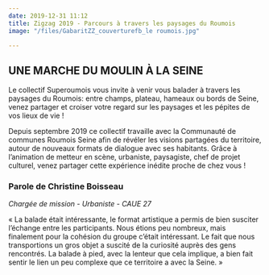 ```yaml
---
date: 2019-12-31 11:12
title: Zigzag 2019 - Parcours à travers les paysages du Roumois
image: "/files/GabaritZZ_couverturefb_le roumois.jpg"

---
```

## UNE MARCHE DU MOULIN À LA SEINE

Le collectif Superoumois vous invite à venir vous balader à travers les paysages du Roumois: entre champs, plateau, hameaux ou bords de Seine, venez partager et croiser votre regard sur les paysages et les pépites de vos lieux de vie ! 

Depuis septembre 2019 ce collectif travaille avec la Communauté de communes Roumois Seine afin de révéler les visions partagées du territoire, autour de nouveaux formats de dialogue avec ses habitants. Grâce à l’animation de metteur en scène, urbaniste, paysagiste, chef de projet culturel, venez partager cette expérience inédite proche de chez vous !

### Parole de Christine Boisseau

_Chargée de mission - Urbaniste - CAUE 27_

« La balade était intéressante, le format artistique a permis de bien susciter l’échange entre les participants. Nous étions peu nombreux, mais finalement pour la cohésion du groupe c’était intéressant. Le fait que nous transportions un gros objet a suscité de la curiosité auprès des gens rencontrés. La balade à pied, avec la lenteur que cela implique, a bien fait sentir le lien un peu complexe que ce territoire a avec la Seine. »